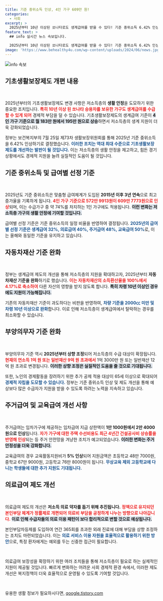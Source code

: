 ```yaml
---
title: 기준 중위소득 인상, 4인 가구 609만 원!
categories:
  - 사회
excerpt: >
  2025년부터 10년 이상된 쏘나타로도 생계급여를 받을 수 있다! 기준 중위소득 6.42% 인상, 생계급여 195만 원으로 확대. 저소득층의 새로운 희망이 될 제도 개선 소식에 귀 기울여 보세요!
feature_text: >
  ## info 실시간 뉴스 속보입니다.

  2025년부터 10년 이상된 쏘나타로도 생계급여를 받을 수 있다! 기준 중위소득 6.42% 인상, 생계급여 195만 원으로 확대. 저소득층의 새로운 희망이 될 제도 개선 소식에 귀 기울여 보세요!
image: 'https://www.behealthy4u.com/wp-content/uploads/2024/06/news.jpg'
---
```


<p><img src="https://www.behealthy4u.com/wp-content/uploads/2024/06/news.jpg" alt="info 속보" /></p>

<h2 data-ke-size="size26">기초생활보장제도 개편 내용</h2>

<p data-ke-size="size16">&nbsp;</p>

<p>2025년부터의 기초생활보장제도 변경 사항은 저소득층의 <b>생활 안정</b>을 도모하기 위한 중요한 조치입니다. <b><span style="color: #ee2323;">특히 10년 이상 된 쏘나타 승용차를 보유한 가구도 생계급여를 수급할 수 있게 되어</span></b> 경제적 부담을 덜 수 있습니다. 기초생활보장제도의 생계급여 기준이 <b><span style="background-color: #21538527;">4인 가구 기준으로 월 183만 원에서 195만 원으로 상승</span></b>하면서 저소득층의 생계 지원이 더욱 강화되었습니다.</p>

<p>정부는 보건복지부의 7월 25일 제73차 생활보장위원회를 통해 2025년 기준 중위소득을 6.42% 인상하기로 결정했습니다. <b><span style="color: #1a5490;">이러한 조치는 역대 최대 수준으로 기초생활보장제도를 개선하는 발판이 될 것입니다.</span></b> 이는 저소득층의 생활 안정을 제고하고, 힘든 경기 상황에서도 경제적 지원을 늘려 실질적인 도움이 될 것입니다.</p>

<h2 data-ke-size="size26">기준 중위소득 및 급여별 선정 기준</h2>

<p data-ke-size="size16">&nbsp;</p>

<p>2025년도 기준 중위소득은 맞춤형 급여체계가 도입된 <b>2015년 이후 3년 연속</b>으로 최고 증가율을 기록하게 됩니다. <b><span style="color: #ee2323;">4인 가구 기준으로 572만 9913원이 609만 7773원으로 인상</span></b>되며, 이는 수급가구 중 약 74%를 차지하는 1인 가구에도 적용됩니다. <b><span style="background-color: #21538527;">이런 변화는 저소득층 가구의 생활 안정에 기여할 것입니다.</span></b></p>

<p>급여별 선정 기준은 기준 중위소득의 일정 비율을 반영하여 결정됩니다. <b><span style="color: #1a5490;">2025년의 급여별 선정 기준은 생계급여 32%, 의료급여 40%, 주거급여 48%, 교육급여 50%</span></b>로, 이는 올해와 동일한 기준을 유지하고 있습니다.</p>

<h2 data-ke-size="size26">자동차재산 기준 완화</h2>

<p data-ke-size="size16">&nbsp;</p>

<p>정부는 생계급여 제도의 개선을 통해 저소득층의 지원을 확대하고자, 2025년부터 <b>자동차재산 기준을 완화</b>하기로 했습니다. <b><span style="color: #ee2323;">이는 자동차재산의 소득환산율을 100%에서 4.17%로 축소하여</span></b> 다른 자산의 영향을 받지 않도록 합니다. <b><span style="background-color: #21538527;">특히 차령 10년 이상인 경우에도 지원이 가능해집니다.</span></b> </p>

<p>기존의 자동차재산 기준이 과도하다는 비판을 반영하여, <b><span style="color: #1a5490;">차량 기준을 2000㏄ 미만 및 차령 10년 이상으로 완화</span></b>합니다. 이로 인해 저소득층이 생계급여에서 탈락하는 경우를 최소화할 수 있습니다.</p>

<h2 data-ke-size="size26">부양의무자 기준 완화</h2>

<p data-ke-size="size16">&nbsp;</p>

<p>부양의무자 기준 역시 <b>2025년부터 상향 조정</b>되어 저소득층의 수급 대상이 확장됩니다. <b><span style="color: #ee2323;">현재의 연소득 1억 원 또는 일반재산 9억 원 초과에서</span></b> 1억 3000만 원 또는 일반재산 12억 원 초과로 변경됩니다. <b><span style="background-color: #21538527;">이러한 상향 조정은 실질적인 도움을 줄 것으로 기대됩니다.</span></b></p>

<p>또한, 노인의 경제활동을 장려하기 위한 추가 공제 적용 대상이 65세 이상으로 확대되어 <b><span style="color: #1a5490;">경제적 자립을 도모할 수 있습니다.</span></b> 정부는 기준 중위소득 인상 및 제도 개선을 통해 예상보다 많은 수급자가 지원을 받을 수 있도록 하려는 노력을 지속하고 있습니다.</p>

<h2 data-ke-size="size26">주거급여 및 교육급여 개선 사항</h2>

<p data-ke-size="size16">&nbsp;</p>

<p>주거급여는 임차가구에 제공하는 임차급여 지급 상한액이 <b>1만 1000원에서 2만 4000원으로 인상</b>됩니다. <b><span style="color: #ee2323;">자가 가구에 대한 주택 수선비용도 최근 4년간 건설공사비 상승률을 반영해 인상</span></b>되는 등 주거 안전망을 겨냥한 조치가 예고되었습니다. <b><span style="background-color: #21538527;">이러한 변화는 주거 안정성을 더욱 강화합니다.</span></b></p>

<p>교육급여의 경우 교육활동지원비가 <b>5% 인상</b>되어 지원금액은 초등학교 48만 7000원, 중학교 67만 9000원, 고등학교 76만 8000원이 됩니다. <b><span style="color: #1a5490;">무상교육 제외 고등학교에 다니는 학생들에 대한 추가 지원도 기대됩니다.</span></b></p>

<h2 data-ke-size="size26">의료급여 제도 개선</h2>

<p data-ke-size="size16">&nbsp;</p>

<p>의료급여 제도의 개선은 <b>저소득 의료 약자를 돕기 위해 추진됩니다.</b> <b><span style="color: #ee2323;">정액으로 유지되던 본인부담 체계가 정률제로 개편되어 의료비 부담을 공정하게 나누는 방향으로 나아갑니다.</span></b> <b><span style="background-color: #21538527;">이로 인해 수급자들의 의료 이용 패턴이 보다 합리적으로 변할 것으로 예상됩니다.</span></b></p>

<p>본인부담차등제를 도입하여 연간 365회를 초과한 외래 진료에 대해 부담을 상향 조정하는 조치도 마련되었습니다. 이는 <b><span style="color: #1a5490;">의료 서비스 이용 자원을 효율적으로 활용하기 위한 방안</span></b>으로, 특정 환자에게는 예외를 두는 신중한 접근이 필요합니다.</p>

<p data-ke-size="size16">&nbsp;</p>

<p>의료급여 보장성을 확장하기 위한 여러 조치들을 통해 저소득층이 필요로 하는 실제적인 지원이 제공될 것입니다. 빠르게 변화하는 어려운 사회 경제적 환경 속에서, 이러한 제도 개선은 복지정책이 더욱 효율적으로 운영될 수 있도록 기여할 것입니다. </p>

<p data-ke-size="size16">&nbsp;</p>
유용한 생활 정보가 필요하시다면, <a href="https://qoogle.tistory.com" rel="dofollow">qoogle.tistory.com</a>


